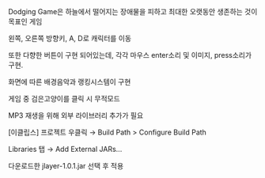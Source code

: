 Dodging Game은 하늘에서 떨어지는 장애물을 피하고 최대한 오랫동안 생존하는 것이 목표인 게임

왼쪽, 오른쪽 방향키, A, D로 캐릭터를 이동 

또한 다향한 버튼이 구현 되어있는데, 각각 마우스 enter소리 및 이미지, press소리가 구현. 

화면에 따른 배경음악과 랭킹시스템이 구현

게임 중 검은고양이를 클릭 시 무적모드

MP3 재생을 위해 외부 라이브러리 추가가 필요 

[이클립스]
프로젝트 우클릭 → Build Path > Configure Build Path

Libraries 탭 → Add External JARs...

다운로드한 jlayer-1.0.1.jar 선택 후 적용
